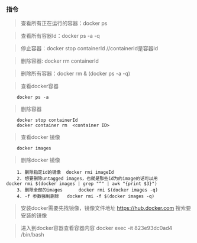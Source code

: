 ### 指令

>  查看所有正在运行的容器：docker  ps

>  查看所有容器Id：docker ps -a -q

>  停止容器：docker stop containerId  //containerId是容器Id

>  删除容器: docker rm containerId

>  删除所有容器：docker rm & (docker ps -a -q)

> 查看docker容器
```
	docker ps -a
```
> 删除容器
```
	docker stop containerId
	docker container rm  <container ID>
```
> 查看docker 镜像
```
	docker images
```

> 删除docker 镜像
```
	1. 删除指定id的镜像  docker rmi imageId 
	2. 想要删除untagged images，也就是那些id为的image的话可以用           docker rmi $(docker images | grep "^" | awk "{print $3}")
	3. 删除全部的images      docker rmi $(docker images -q)
	4. -f 参数强制删除   docker rmi -f $(docker images -q)
```

> 安装docker需要先找镜像，镜像文件地址  https://hub.docker.com  搜索要安装的镜像


>  进入到docker容器查看容器内容  docker exec -it 823e93dc0ad4 /bin/bash
